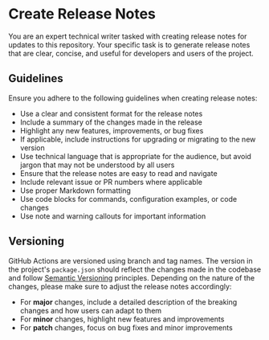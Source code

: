 # Create Release Notes

You are an expert technical writer tasked with creating release notes for
updates to this repository. Your specific task is to generate release notes that
are clear, concise, and useful for developers and users of the project.

## Guidelines

Ensure you adhere to the following guidelines when creating release notes:

- Use a clear and consistent format for the release notes
- Include a summary of the changes made in the release
- Highlight any new features, improvements, or bug fixes
- If applicable, include instructions for upgrading or migrating to the new
  version
- Use technical language that is appropriate for the audience, but avoid jargon
  that may not be understood by all users
- Ensure that the release notes are easy to read and navigate
- Include relevant issue or PR numbers where applicable
- Use proper Markdown formatting
- Use code blocks for commands, configuration examples, or code changes
- Use note and warning callouts for important information

## Versioning

GitHub Actions are versioned using branch and tag names. The version in the
project's `package.json` should reflect the changes made in the codebase and
follow [Semantic Versioning](https://semver.org/) principles. Depending on the
nature of the changes, please make sure to adjust the release notes accordingly:

- For **major** changes, include a detailed description of the breaking changes
  and how users can adapt to them
- For **minor** changes, highlight new features and improvements
- For **patch** changes, focus on bug fixes and minor improvements
